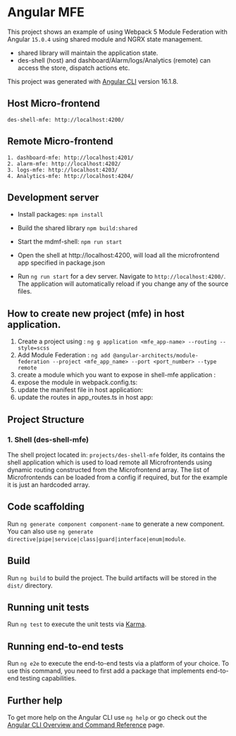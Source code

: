 # Angular MFE

This project shows an example of using Webpack 5 Module Federation with Angular `15.0.4` using shared module and NGRX state management.

- shared library will maintain the application state.
- des-shell (host) and dashboard/Alarm/logs/Analytics (remote) can access the store, dispatch actions etc.

This project was generated with [Angular CLI](https://github.com/angular/angular-cli) version 16.1.8.

## Host Micro-frontend

```
des-shell-mfe: http://localhost:4200/
```

## Remote Micro-frontend

```
1. dashboard-mfe: http://localhost:4201/
2. alarm-mfe: http://localhost:4202/
3. logs-mfe: http://localhost:4203/
4. Analytics-mfe: http://localhost:4204/
```

## Development server

- Install packages: `npm install`
- Build the shared library `npm build:shared`
- Start the mdmf-shell: `npm run start`
- Open the shell at http://localhost:4200, will load all the microfrontend app specified in package.json

- Run `ng run start` for a dev server. Navigate to `http://localhost:4200/`. The application will automatically reload if you change any of the source files.

## How to create new project (mfe) in host application.

1. Create a project using : `ng g application <mfe_app-name> --routing --style=scss`
2. Add Module Federation : `ng add @angular-architects/module-federation --project <mfe_app_name> --port <port_number> --type remote`
3. create a module which you want to expose in shell-mfe application :
4. expose the module in webpack.config.ts:
5. update the manifest file in host application:
6. update the routes in app_routes.ts in host app:

## Project Structure

### 1. Shell (des-shell-mfe)

The shell project located in: `projects/des-shell-mfe` folder, its contains the shell application which is used to load remote all Microfrontends using dynamic routing constructed from the Microfrontend array. The list of Microfrontends can be loaded from a config if required, but for the example it is just an hardcoded array.

## Code scaffolding

Run `ng generate component component-name` to generate a new component. You can also use `ng generate directive|pipe|service|class|guard|interface|enum|module`.

## Build

Run `ng build` to build the project. The build artifacts will be stored in the `dist/` directory.

## Running unit tests

Run `ng test` to execute the unit tests via [Karma](https://karma-runner.github.io).

## Running end-to-end tests

Run `ng e2e` to execute the end-to-end tests via a platform of your choice. To use this command, you need to first add a package that implements end-to-end testing capabilities.

## Further help

To get more help on the Angular CLI use `ng help` or go check out the [Angular CLI Overview and Command Reference](https://angular.io/cli) page.
